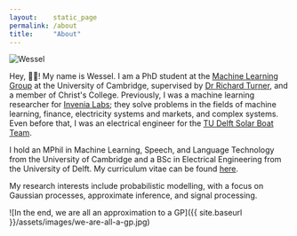 ```yaml
---
layout:    static_page
permalink: /about
title:     "About"
---
```


<aside><!--
      --><a href="mailto:my_email" id="mail"></a><!--
      --><a href="/assets/cv.pdf" id="cv"></a><!--
      --><a href="https:github.com/wesselb" id="github"></a><!--
      --><a href="https:scholar.google.co.uk/citations?user=QRQwz3cAAAAJ" id="scholar"></a><!--
      --><a href="https:linkedin.com/in/wessel-bruinsma" id="linkedin"></a><!--
      --><img alt="Wessel" src="{{ site.baseurl }}/assets/images/me.png"><!--
--></aside>

Hey, 👋🏼! My name is Wessel.
I am a PhD student at the [Machine Learning Group](http://mlg.eng.cam.ac.uk/) at the University of Cambridge, supervised by [Dr Richard Turner](http://cbl.eng.cam.ac.uk/Public/Turner/Turner), and a member of Christ's College.
Previously, I was a machine learning researcher for [Invenia Labs](https://invenialabs.co.uk); they solve problems in the fields of machine learning, finance, electricity systems and markets, and complex systems.
Even before that, I was an electrical engineer for the [TU Delft Solar Boat Team](http://www.solarboatteam.nl/). 

I hold an MPhil in Machine Learning, Speech, and Language Technology from the University of Cambridge and a BSc in Electrical Engineering from the University of Delft.
My curriculum vitae can be found [here](/assets/cv.pdf).

My research interests include probabilistic modelling, with a focus on Gaussian processes, approximate inference, and signal processing.


![In the end, we are all an approximation to a GP]({{ site.baseurl }}/assets/images/we-are-all-a-gp.jpg)
